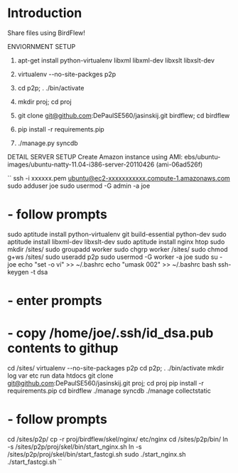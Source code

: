 # Introduction 
Share files using BirdFlew!


ENVIORNMENT SETUP

1) apt-get install python-virtualenv libxml libxml-dev libxslt libxslt-dev

2) virtualenv --no-site-packges p2p

3) cd p2p; . ./bin/activate

4) mkdir proj; cd proj

5) git clone git@github.com:DePaulSE560/jasinskij.git birdflew; cd birdflew

6) pip install -r requirements.pip

7) ./manage.py syncdb 



DETAIL SERVER SETUP
Create Amazon instance using AMI: ebs/ubuntu-images/ubuntu-natty-11.04-i386-server-20110426 (ami-06ad526f)

``
ssh -i xxxxxx.pem ubuntu@ec2-xxxxxxxxxxx.compute-1.amazonaws.com
sudo adduser joe 
sudo usermod -G admin -a joe
  # - follow prompts 
sudo aptitude install python-virtualenv git build-essential python-dev 
sudo aptitude install libxml-dev libxslt-dev 
sudo aptitude install nginx htop
sudo mkdir /sites/
sudo groupadd worker
sudo chgrp worker /sites/
sudo chmod g+ws /sites/
sudo useradd p2p
sudo usermod -G worker -a joe
sudo su - joe 
echo "set -o vi" >> ~/.bashrc
echo "umask 002" >> ~/.bashrc
bash 
ssh-keygen -t dsa
  # - enter prompts 
  # - copy /home/joe/.ssh/id_dsa.pub contents to githup
cd /sites/
virtualenv --no-site-packages p2p 
cd p2p; . ./bin/activate
mkdir log var etc run data htdocs
git clone git@github.com:DePaulSE560/jasinskij.git proj; cd proj
pip install -r requirements.pip
cd birdflew
./manage syncdb 
./manage collectstatic
  # - follow prompts 
cd /sites/p2p/
cp -r proj/birdflew/skel/nginx/ etc/nginx
cd /sites/p2p/bin/
ln -s /sites/p2p/proj/skel/bin/start_nginx.sh
ln -s /sites/p2p/proj/skel/bin/start_fastcgi.sh
sudo ./start_nginx.sh 
./start_fastcgi.sh
``